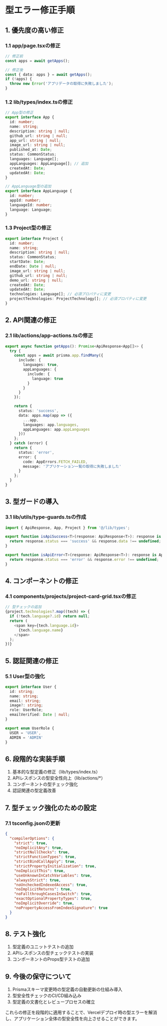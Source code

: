 # 型エラー修正手順

## 1. 優先度の高い修正

### 1.1 app/page.tsxの修正

```typescript
// 修正前
const apps = await getApps();

// 修正後
const { data: apps } = await getApps();
if (!apps) {
  throw new Error('アプリデータの取得に失敗しました');
}
```

### 1.2 lib/types/index.tsの修正

```typescript
// App型の修正
export interface App {
  id: number;
  name: string;
  description: string | null;
  github_url: string | null;
  app_url: string | null;
  image_url: string | null;
  published_at: Date;
  status: CommonStatus;
  languages: Language[];
  appLanguages: AppLanguage[]; // 追加
  createdAt: Date;
  updatedAt: Date;
}

// AppLanguage型の追加
export interface AppLanguage {
  id: number;
  appId: number;
  languageId: number;
  language: Language;
}
```

### 1.3 Project型の修正

```typescript
export interface Project {
  id: number;
  name: string;
  description: string | null;
  status: CommonStatus;
  startDate: Date;
  endDate: Date | null;
  image_url: string | null;
  github_url: string | null;
  demo_url: string | null;
  createdAt: Date;
  updatedAt: Date;
  technologies: Language[]; // 必須プロパティに変更
  projectTechnologies: ProjectTechnology[]; // 必須プロパティに変更
}
```

## 2. API関連の修正

### 2.1 lib/actions/app-actions.tsの修正

```typescript
export async function getApps(): Promise<ApiResponse<App[]>> {
  try {
    const apps = await prisma.app.findMany({
      include: {
        languages: true,
        appLanguages: {
          include: {
            language: true
          }
        }
      }
    });

    return {
      status: 'success',
      data: apps.map(app => ({
        ...app,
        languages: app.languages,
        appLanguages: app.appLanguages
      }))
    };
  } catch (error) {
    return {
      status: 'error',
      error: {
        code: AppErrors.FETCH_FAILED,
        message: 'アプリケーション一覧の取得に失敗しました'
      }
    };
  }
}
```

## 3. 型ガードの導入

### 3.1 lib/utils/type-guards.tsの作成

```typescript
import { ApiResponse, App, Project } from '@/lib/types';

export function isApiSuccess<T>(response: ApiResponse<T>): response is ApiResponse<T> & { data: T } {
  return response.status === 'success' && response.data !== undefined;
}

export function isApiError<T>(response: ApiResponse<T>): response is ApiResponse<T> & { error: ApiError } {
  return response.status === 'error' && response.error !== undefined;
}
```

## 4. コンポーネントの修正

### 4.1 components/projects/project-card-grid.tsxの修正

```typescript
// 型チェックの追加
{project.technologies?.map((tech) => {
  if (!tech.language?.id) return null;
  return (
    <span key={tech.language.id}>
      {tech.language.name}
    </span>
  );
})}
```

## 5. 認証関連の修正

### 5.1 User型の強化

```typescript
export interface User {
  id: string;
  name: string;
  email: string;
  image?: string;
  role: UserRole;
  emailVerified: Date | null;
}

export enum UserRole {
  USER = 'USER',
  ADMIN = 'ADMIN'
}
```

## 6. 段階的な実装手順

1. 基本的な型定義の修正（lib/types/index.ts）
2. APIレスポンスの型安全性向上（lib/actions/*）
3. コンポーネントの型チェック強化
4. 認証関連の型定義改善

## 7. 型チェック強化のための設定

### 7.1 tsconfig.jsonの更新

```json
{
  "compilerOptions": {
    "strict": true,
    "noImplicitAny": true,
    "strictNullChecks": true,
    "strictFunctionTypes": true,
    "strictBindCallApply": true,
    "strictPropertyInitialization": true,
    "noImplicitThis": true,
    "useUnknownInCatchVariables": true,
    "alwaysStrict": true,
    "noUncheckedIndexedAccess": true,
    "noImplicitReturns": true,
    "noFallthroughCasesInSwitch": true,
    "exactOptionalPropertyTypes": true,
    "noImplicitOverride": true,
    "noPropertyAccessFromIndexSignature": true
  }
}
```

## 8. テスト強化

1. 型定義のユニットテストの追加
2. APIレスポンスの型チェックテストの実装
3. コンポーネントのProps型テストの追加

## 9. 今後の保守について

1. Prismaスキーマ変更時の型定義の自動更新の仕組み導入
2. 型安全性チェックのCI/CD組み込み
3. 型定義の文書化とレビュープロセスの確立

これらの修正を段階的に適用することで、Vercelデプロイ時の型エラーを解消し、アプリケーション全体の型安全性を向上させることができます。